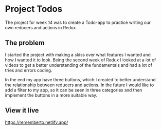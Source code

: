 # Project Todos
The project for week 14 was to create a Todo-app to practice writing our own reducers and actions in Redux.

## The problem
I started the project with making a skiss over what features I wanted and how I wanted it to look. 
Being the second week of Redux I looked at a lot of videos to get a better understanding of the fundamentals and had a lot of tries and errors coding.  

In the end my app have three buttons, which I created to better understand the relationship between reducers and actions. In the future I would like to add a filter to my app, so it can be seen in three categories and then implement the buttons in a more suitable way.


## View it live
https://rememberto.netlify.app/
